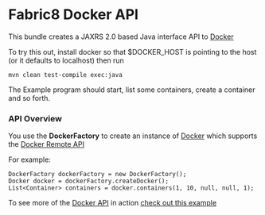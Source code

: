 Fabric8 Docker API
==================

This bundle creates a JAXRS 2.0 based Java interface API to [Docker](http://docker.io/)

To try this out, install docker so that $DOCKER_HOST is pointing to the host (or it defaults to localhost) then run

    mvn clean test-compile exec:java

The Example program should start, list some containers, create a container and so forth.

### API Overview

You use the **DockerFactory** to create an instance of [Docker](https://github.com/fabric8io/fabric8/blob/master/fabric/fabric-docker-api/src/main/java/io/fabric8/docker/api/Docker.java#L46) which supports the [Docker Remote API](http://docs.docker.io/en/latest/reference/api/docker_remote_api/)

For example:

    DockerFactory dockerFactory = new DockerFactory();
    Docker docker = dockerFactory.createDocker();
    List<Container> containers = docker.containers(1, 10, null, null, 1);

To see more of the [Docker API](https://github.com/fabric8io/fabric8/blob/master/fabric/fabric-docker-api/src/main/java/io/fabric8/docker/api/Docker.java#L46) in action [check out this example](https://github.com/fabric8io/fabric8/blob/master/fabric/fabric-docker-api/src/test/java/io/fabric8/docker/api/Example.java#L54)